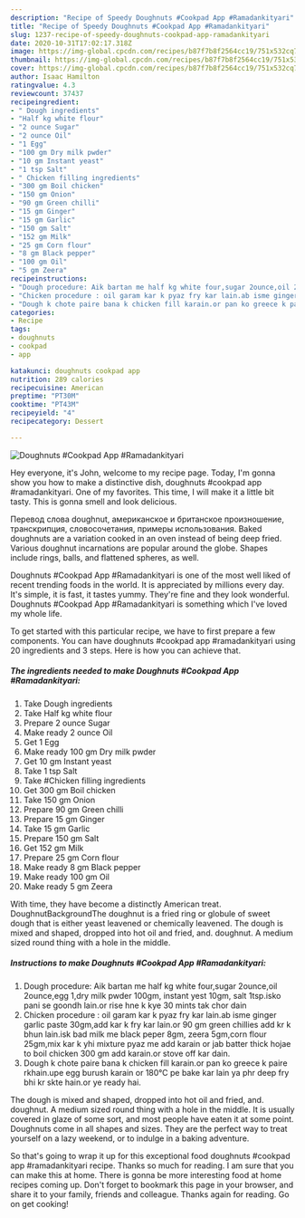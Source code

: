 ```yaml
---
description: "Recipe of Speedy Doughnuts #Cookpad App #Ramadankityari"
title: "Recipe of Speedy Doughnuts #Cookpad App #Ramadankityari"
slug: 1237-recipe-of-speedy-doughnuts-cookpad-app-ramadankityari
date: 2020-10-31T17:02:17.318Z
image: https://img-global.cpcdn.com/recipes/b87f7b8f2564cc19/751x532cq70/doughnuts-cookpad-app-ramadankityari-recipe-main-photo.jpg
thumbnail: https://img-global.cpcdn.com/recipes/b87f7b8f2564cc19/751x532cq70/doughnuts-cookpad-app-ramadankityari-recipe-main-photo.jpg
cover: https://img-global.cpcdn.com/recipes/b87f7b8f2564cc19/751x532cq70/doughnuts-cookpad-app-ramadankityari-recipe-main-photo.jpg
author: Isaac Hamilton
ratingvalue: 4.3
reviewcount: 37437
recipeingredient:
- " Dough ingredients"
- "Half kg white flour"
- "2 ounce Sugar"
- "2 ounce Oil"
- "1 Egg"
- "100 gm Dry milk pwder"
- "10 gm Instant yeast"
- "1 tsp Salt"
- " Chicken filling ingredients"
- "300 gm Boil chicken"
- "150 gm Onion"
- "90 gm Green chilli"
- "15 gm Ginger"
- "15 gm Garlic"
- "150 gm Salt"
- "152 gm Milk"
- "25 gm Corn flour"
- "8 gm Black pepper"
- "100 gm Oil"
- "5 gm Zeera"
recipeinstructions:
- "Dough procedure: Aik bartan me half kg white four,sugar 2ounce,oil 2ounce,egg 1,dry milk pwder 100gm, instant yest 10gm, salt 1tsp.isko pani se goondh lain.or rise hne k kye 30 mints tak chor dain"
- "Chicken procedure : oil garam kar k pyaz fry kar lain.ab isme ginger garlic paste 30gm,add kar k fry kar lain.or 90 gm green chillies add kr k bhun lain.isk bad milk me black peper 8gm, zeera 5gm,corn flour 25gm,mix kar k yhi mixture pyaz me add karain or jab batter thick hojae to boil chicken 300 gm add karain.or stove off kar dain."
- "Dough k chote paire bana k chicken fill karain.or pan ko greece k paire rkhain.upe egg burush karain or 180°C pe bake kar lain ya phr deep fry bhi kr skte hain.or ye ready hai."
categories:
- Recipe
tags:
- doughnuts
- cookpad
- app

katakunci: doughnuts cookpad app 
nutrition: 289 calories
recipecuisine: American
preptime: "PT30M"
cooktime: "PT43M"
recipeyield: "4"
recipecategory: Dessert

---
```



![Doughnuts #Cookpad App #Ramadankityari](https://img-global.cpcdn.com/recipes/b87f7b8f2564cc19/751x532cq70/doughnuts-cookpad-app-ramadankityari-recipe-main-photo.jpg)

Hey everyone, it's John, welcome to my recipe page. Today, I'm gonna show you how to make a distinctive dish, doughnuts #cookpad app #ramadankityari. One of my favorites. This time, I will make it a little bit tasty. This is gonna smell and look delicious.

Перевод слова doughnut, американское и британское произношение, транскрипция, словосочетания, примеры использования. Baked doughnuts are a variation cooked in an oven instead of being deep fried. Various doughnut incarnations are popular around the globe. Shapes include rings, balls, and flattened spheres, as well.

Doughnuts #Cookpad App #Ramadankityari is one of the most well liked of recent trending foods in the world. It is appreciated by millions every day. It's simple, it is fast, it tastes yummy. They're fine and they look wonderful. Doughnuts #Cookpad App #Ramadankityari is something which I've loved my whole life.


To get started with this particular recipe, we have to first prepare a few components. You can have doughnuts #cookpad app #ramadankityari using 20 ingredients and 3 steps. Here is how you can achieve that.

<!--inarticleads1-->

##### The ingredients needed to make Doughnuts #Cookpad App #Ramadankityari:

1. Take  Dough ingredients
1. Take Half kg white flour
1. Prepare 2 ounce Sugar
1. Make ready 2 ounce Oil
1. Get 1 Egg
1. Make ready 100 gm Dry milk pwder
1. Get 10 gm Instant yeast
1. Take 1 tsp Salt
1. Take  #Chicken filling ingredients
1. Get 300 gm Boil chicken
1. Take 150 gm Onion
1. Prepare 90 gm Green chilli
1. Prepare 15 gm Ginger
1. Take 15 gm Garlic
1. Prepare 150 gm Salt
1. Get 152 gm Milk
1. Prepare 25 gm Corn flour
1. Make ready 8 gm Black pepper
1. Make ready 100 gm Oil
1. Make ready 5 gm Zeera


With time, they have become a distinctly American treat. DoughnutBackgroundThe doughnut is a fried ring or globule of sweet dough that is either yeast leavened or chemically leavened. The dough is mixed and shaped, dropped into hot oil and fried, and. doughnut. A medium sized round thing with a hole in the middle. 

<!--inarticleads2-->

##### Instructions to make Doughnuts #Cookpad App #Ramadankityari:

1. Dough procedure: Aik bartan me half kg white four,sugar 2ounce,oil 2ounce,egg 1,dry milk pwder 100gm, instant yest 10gm, salt 1tsp.isko pani se goondh lain.or rise hne k kye 30 mints tak chor dain
1. Chicken procedure : oil garam kar k pyaz fry kar lain.ab isme ginger garlic paste 30gm,add kar k fry kar lain.or 90 gm green chillies add kr k bhun lain.isk bad milk me black peper 8gm, zeera 5gm,corn flour 25gm,mix kar k yhi mixture pyaz me add karain or jab batter thick hojae to boil chicken 300 gm add karain.or stove off kar dain.
1. Dough k chote paire bana k chicken fill karain.or pan ko greece k paire rkhain.upe egg burush karain or 180°C pe bake kar lain ya phr deep fry bhi kr skte hain.or ye ready hai.


The dough is mixed and shaped, dropped into hot oil and fried, and. doughnut. A medium sized round thing with a hole in the middle. It is usually covered in glaze of some sort, and most people have eaten it at some point. Doughnuts come in all shapes and sizes. They are the perfect way to treat yourself on a lazy weekend, or to indulge in a baking adventure. 

So that's going to wrap it up for this exceptional food doughnuts #cookpad app #ramadankityari recipe. Thanks so much for reading. I am sure that you can make this at home. There is gonna be more interesting food at home recipes coming up. Don't forget to bookmark this page in your browser, and share it to your family, friends and colleague. Thanks again for reading. Go on get cooking!
